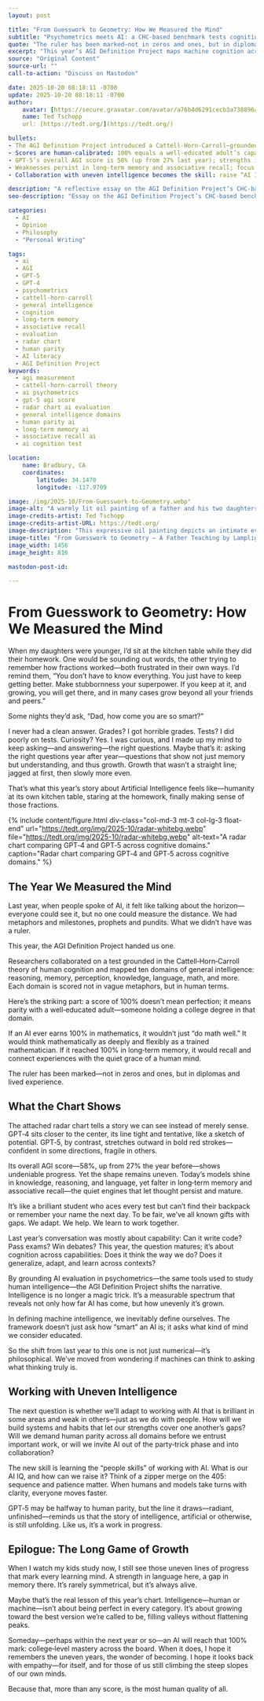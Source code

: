 ```yaml
---
layout: post

title: "From Guesswork to Geometry: How We Measured the Mind"
subtitle: "Psychometrics meets AI: a CHC‑based benchmark tests cognition across ten domains and reframes progress toward human parity."
quote: "The ruler has been marked—not in zeros and ones, but in diplomas and lived experience."
excerpt: "This year’s AGI Definition Project maps machine cognition across ten human‑style domains, replacing metaphors with measurement. GPT‑5’s 58% score shows rapid but uneven progress."
source: "Original Content"
source-url: ""
call-to-action: "Discuss on Mastodon"

date: 2025-10-20 08:18:11 -0700
update: 2025-10-20 08:18:11 -0700
author:
    avatar: [https://secure.gravatar.com/avatar/a76b4d6291cecb3a738896a971bfb903?s=512&d=mp&r=g](https://secure.gravatar.com/avatar/a76b4d6291cecb3a738896a971bfb903?s=512&d=mp&r=g)
    name: Ted Tschopp
    url: [https://tedt.org/](https://tedt.org/)

bullets:
- The AGI Definition Project introduced a Cattell‑Horn‑Carroll–grounded test across ten cognitive domains.
- Scores are human‑calibrated: 100% equals a well‑educated adult’s capability in that domain.
- GPT‑5’s overall AGI score is 58% (up from 27% last year); strengths in knowledge, reasoning, and language.
- Weaknesses persist in long‑term memory and associative recall; focus shifts from capability to cognition.
- Collaboration with uneven intelligence becomes the skill: raise “AI IQ” and design clear, turn‑taking workflows.

description: "A reflective essay on the AGI Definition Project’s CHC‑based evaluation that measures AI cognition in human terms. It interprets GPT‑5’s 58% AGI score, noting strengths in knowledge/reasoning and gaps in memory and recall, and argues for collaborative workflows that embrace uneven intelligence."
seo-description: "Essay on the AGI Definition Project’s CHC‑based benchmark: why GPT‑5’s 58% AGI score signals rapid progress—and uneven cognition that demands new collaboration."

categories:
  - AI
  - Opinion
  - Philosophy
  - "Personal Writing"

tags:
  - ai
  - AGI
  - GPT-5
  - GPT-4
  - psychometrics
  - cattell-horn-carroll
  - general intelligence
  - cognition
  - long-term memory
  - associative recall
  - evaluation
  - radar chart
  - human parity
  - AI literacy
  - AGI Definition Project
keywords:
  - agi measurement
  - cattell-horn-carroll theory
  - ai psychometrics
  - gpt-5 agi score
  - radar chart ai evaluation
  - general intelligence domains
  - human parity ai
  - long-term memory ai
  - associative recall ai
  - ai cognition test

location:
    name: Bradbury, CA
    coordinates:
        latitude: 34.1470
        longitude: -117.9709

image: /img/2025-10/From-Guesswork-to-Geometry.webp"
image-alt: "A warmly lit oil painting of a father and his two daughters studying together at a cluttered kitchen table, illuminated by a soft lantern glow that contrasts with the surrounding shadows."
image-credits-artist: Ted Tschopp
image-credits-artist-URL: https://tedt.org/
image-description: "This expressive oil painting depicts an intimate evening scene of a father guiding his two daughters through their homework. The lamplight bathes their faces in gold, while textured brushstrokes of blue and amber evoke warmth, patience, and curiosity. The composition symbolizes the passing of knowledge between generations and the quiet beauty of learning—an allegory for humanity’s own journey to understand intelligence and growth."
image-title: "From Guesswork to Geometry — A Father Teaching by Lamplight"
image_width: 1456
image_height: 816

mastodon-post-id:

---
```


# From Guesswork to Geometry: How We Measured the Mind

When my daughters were younger, I’d sit at the kitchen table while they did their homework. One would be sounding out words, the other trying to remember how fractions worked—both frustrated in their own ways. I’d remind them, “You don’t have to know everything. You just have to keep getting better. Make stubbornness your superpower. If you keep at it, and growing, you will get there, and in many cases grow beyond all your friends and peers.”

Some nights they’d ask, “Dad, how come you are so smart?”

I never had a clean answer. Grades? I got horrible grades. Tests? I did poorly on tests. Curiosity? Yes. I was curious, and I made up my mind to keep asking—and answering—the right questions. Maybe that’s it: asking the right questions year after year—questions that show not just memory but understanding, and thus growth. Growth that wasn’t a straight line; jagged at first, then slowly more even.

That’s what this year’s story about Artificial Intelligence feels like—humanity at its own kitchen table, staring at the homework, finally making sense of those fractions.


{% include content/figure.html
    div-class="col-md-3 mt-3 col-lg-3 float-end"
    url="https://tedt.org/img/2025-10/radar-whitebg.webp"
    file="https://tedt.org/img/2025-10/radar-whitebg.webp"
    alt-text="A radar chart comparing GPT‑4 and GPT‑5 across cognitive domains."
    caption="Radar chart comparing GPT‑4 and GPT‑5 across cognitive domains." %}

## The Year We Measured the Mind

Last year, when people spoke of AI, it felt like talking about the horizon—everyone could see it, but no one could measure the distance. We had metaphors and milestones, prophets and pundits. What we didn’t have was a ruler.

This year, the AGI Definition Project handed us one.

Researchers collaborated on a test grounded in the Cattell‑Horn‑Carroll theory of human cognition and mapped ten domains of general intelligence: reasoning, memory, perception, knowledge, language, math, and more. Each domain is scored not in vague metaphors, but in human terms.

Here’s the striking part: a score of 100% doesn’t mean perfection; it means parity with a well‑educated adult—someone holding a college degree in that domain.

If an AI ever earns 100% in mathematics, it wouldn’t just “do math well.” It would think mathematically as deeply and flexibly as a trained mathematician. If it reached 100% in long‑term memory, it would recall and connect experiences with the quiet grace of a human mind.

The ruler has been marked—not in zeros and ones, but in diplomas and lived experience.

## What the Chart Shows

The attached radar chart tells a story we can see instead of merely sense. GPT‑4 sits closer to the center, its line tight and tentative, like a sketch of potential. GPT‑5, by contrast, stretches outward in bold red strokes—confident in some directions, fragile in others.

Its overall AGI score—58%, up from 27% the year before—shows undeniable progress. Yet the shape remains uneven. Today’s models shine in knowledge, reasoning, and language, yet falter in long‑term memory and associative recall—the quiet engines that let thought persist and mature.

It’s like a brilliant student who aces every test but can’t find their backpack or remember your name the next day. To be fair, we’ve all known gifts with gaps. We adapt. We help. We learn to work together.

Last year’s conversation was mostly about capability: Can it write code? Pass exams? Win debates? This year, the question matures; it’s about cognition across capabilities: Does it think the way we do? Does it generalize, adapt, and learn across contexts?

By grounding AI evaluation in psychometrics—the same tools used to study human intelligence—the AGI Definition Project shifts the narrative. Intelligence is no longer a magic trick. It’s a measurable spectrum that reveals not only how far AI has come, but how unevenly it’s grown.

In defining machine intelligence, we inevitably define ourselves. The framework doesn’t just ask how “smart” an AI is; it asks what kind of mind we consider educated.

So the shift from last year to this one is not just numerical—it’s philosophical. We’ve moved from wondering if machines can think to asking what thinking truly is.

## Working with Uneven Intelligence

The next question is whether we’ll adapt to working with AI that is brilliant in some areas and weak in others—just as we do with people. How will we build systems and habits that let our strengths cover one another’s gaps? Will we demand human parity across all domains before we entrust important work, or will we invite AI out of the party‑trick phase and into collaboration?

The new skill is learning the “people skills” of working with AI. What is our AI IQ, and how can we raise it? Think of a zipper merge on the 405: sequence and patience matter. When humans and models take turns with clarity, everyone moves faster.

GPT‑5 may be halfway to human parity, but the line it draws—radiant, unfinished—reminds us that the story of intelligence, artificial or otherwise, is still unfolding. Like us, it’s a work in progress.

## Epilogue: The Long Game of Growth

When I watch my kids study now, I still see those uneven lines of progress that mark every learning mind. A strength in language here, a gap in memory there. It’s rarely symmetrical, but it’s always alive.

Maybe that’s the real lesson of this year’s chart. Intelligence—human or machine—isn’t about being perfect in every category. It’s about growing toward the best version we’re called to be, filling valleys without flattening peaks.

Someday—perhaps within the next year or so—an AI will reach that 100% mark: college‑level mastery across the board. When it does, I hope it remembers the uneven years, the wonder of becoming. I hope it looks back with empathy—for itself, and for those of us still climbing the steep slopes of our own minds.

Because that, more than any score, is the most human quality of all.